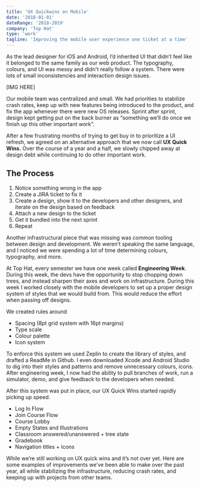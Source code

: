 ```yaml
---
title: 'UX Quickwins on Mobile'
date: '2018-01-01'
dateRange: '2018-2019'
company: 'Top Hat'
type: 'work'
tagline: 'Improving the mobile user experience one ticket at a time'
---
```


As the lead designer for iOS and Android, I’d inherited UI that didn’t feel like it belonged to the same family as our web product. The typography, colours, and UI was messy and didn't really follow a system. There were lots of small inconsistencies and interaction design issues.

[IMG HERE]

Our mobile team was centralized and small. We had priorities to stabilize crash rates, keep up with new features being introduced to the product, and fix the app whenever there were new OS releases. Sprint after sprint, design kept getting put on the back burner as “something we’ll do once we finish up this other important work”.

After a few frustrating months of trying to get buy in to prioritize a UI refresh, we agreed on an alternative approach that we now call **UX Quick Wins.** Over the course of a year and a half, we slowly chipped away at design debt while continuing to do other important work.

## The Process

1. Notice something wrong in the app
2. Create a JIRA ticket to fix it
3. Create a design, show it to the developers and other designers, and iterate on the design based on feedback
4. Attach a new design to the ticket
5. Get it bundled into the next sprint
6. Repeat

Another infrastructural piece that was missing was common tooling between design and development. We weren’t speaking the same language, and I noticed we were spending a lot of time determining colours, typography, and more.

At Top Hat, every semester we have one week called **Engineering Week**. During this week, the devs have the opportunity to stop chopping down trees, and instead sharpen their axes and work on infrastructure. During this week I worked closely with the mobile developers to set up a proper design system of styles that we would build from. This would reduce the effort when passing off designs.

We created rules around

- Spacing (8pt grid system with 16pt margins)
- Type scale
- Colour palette
- Icon system

To enforce this system we used Zeplin to create the library of styles, and drafted a ReadMe in Github. I even downloaded Xcode and Android Studio to dig into their styles and patterns and remove unnecessary colours, icons. After engineering week, I now had the ability to pull branches of work, run a simulator, demo, and give feedback to the developers when needed.

After this system was put in place, our UX Quick Wins started rapidly picking up speed.

- Log In Flow
- Join Course Flow
- Course Lobby
- Empty States and Illustrations
- Classroom answered/unanswered + tree state
- Gradebook
- Navigation titles + Icons

While we’re still working on UX quick wins and it’s not over yet. Here are some examples of improvements we’ve been able to make over the past year, all while stabilizing the infrastructure, reducing crash rates, and keeping up with projects from other teams.
